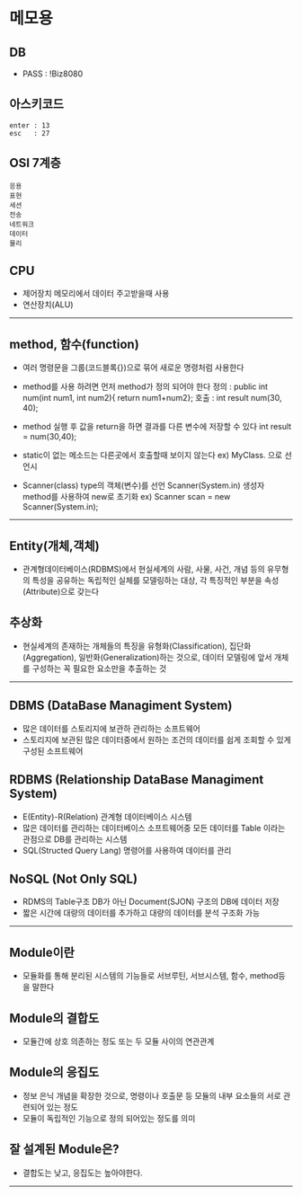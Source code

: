 # 메모용

## DB 
 - PASS : !Biz8080

## 아스키코드
```
enter : 13
esc   : 27
```

## OSI 7계층
```
응용
표현
세션
전송
네트워크
데이터
물리
```


## CPU
- 제어장치
  메모리에서 데이터 주고받을때 사용
- 연산장치(ALU)



----------------



## method, 함수(function)
- 여러 명령문을 그룹(코드블록{})으로 묶어 새로운 명령처럼
  사용한다
- method를 사용 하려면 먼저 method가 정의 되어야 한다
  정의 : public int num(int num1, int num2){
         return num1+num2}; 
  호출 : int result num(30, 40);
- method 실행 후 값을 return을 하면 결과를 다른 변수에
  저장할 수 있다
  int result = num(30,40);

- static이 없는 메소드는 다른곳에서 호출할때 보이지 않는다
  ex) MyClass. 으로 선언시
- Scanner(class) type의 객체(변수)를 선언
  Scanner(System.in) 생성자 method를 사용하여
  new로 초기화
  ex) Scanner scan = new Scanner(System.in);



----------------



## Entity(개체,객체)
- 관계형데이터베이스(RDBMS)에서 현실세계의 사람, 사물, 사건,
  개념 등의 유무형의 특성을 공유하는 독립적인 실체를 모델링하는 대상, 각 특징적인 부분을 속성(Attribute)으로 갖는다

## 추상화
- 현실세계의 존재하는 개체들의 특징을 유형화(Classification),
  집단화(Aggregation), 일반화(Generalization)하는 것으로,
  데이터 모델링에 앞서 개체를 구성하는 꼭 필요한 요소만을
  추출하는 것



----------------



## DBMS (DataBase Managiment System)
- 많은 데이터를 스토리지에 보관하 관리하는 소프트웨어
- 스토리지에 보관된 많은 데이터중에서 원하는 조건의 데이터를
  쉽게 조회할 수 있게 구성된 소프트웨어

## RDBMS (Relationship DataBase Managiment System)
- E(Entity)-R(Relation) 관계형 데이터베이스 시스템
- 많은 데이터를 관리하는 데이터베이스 소프트웨어중
  모든 데이터를 Table 이라는 관점으로 DB를 관리하는 시스템
- SQL(Structed Query Lang) 명령어를 사용하여 데이터를 관리

## NoSQL (Not Only SQL)
- RDMS의 Table구조 DB가 아닌 Document(SJON) 구조의 DB에
  데이터 저장
- 짧은 시간에 대량의 데이터를 추가하고 대량의 데이터를 
  분석 구조화 가능
  
  
  
----------------
  
  
  
## Module이란
- 모듈화를 통해 분리된 시스템의 기능들로
  서브루틴, 서브시스템, 함수, method등을 말한다

## Module의 결합도
- 모듈간에 상호 의존하는 정도 또는 두 모듈 사이의 연관관계

## Module의 응집도
- 정보 은닉 개념을 확장한 것으로, 명령이나 호출문 등 모듈의 
  내부 요소들의 서로 관련되어 있는 정도
- 모듈이 독립적인 기능으로 정의 되어있는 정도를 의미

## 잘 설계된 Module은?
- 결합도는 낮고, 응집도는 높아야한다.
  
  
  
----------------